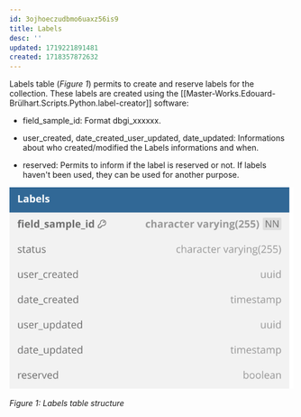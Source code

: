 ```yaml
---
id: 3ojhoeczudbmo6uaxz56is9
title: Labels
desc: ''
updated: 1719221891481
created: 1718357872632
---
```

Labels table (*Figure 1*) permits to create and reserve labels for the collection. These labels are created using the [[Master-Works.Edouard-Brülhart.Scripts.Python.label-creator]] software:

- field_sample_id: Format dbgi_xxxxxx. 

- user_created, date_created_user_updated, date_updated: Informations about who created/modified the Labels informations and when.

- reserved: Permits to inform if the label is reserved or not. If labels haven't been used, they can be used for another purpose.

![image import](assets/images_bruelhed/labels.svg)

*Figure 1: Labels table structure*